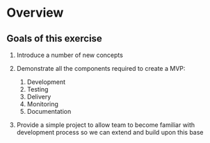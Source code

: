 # Overview

## Goals of this exercise

1. Introduce a number of new concepts
1. Demonstrate all the components required to create a MVP:

    1. Development
    1. Testing
    1. Delivery 
    1. Monitoring
    1. Documentation

1. Provide a simple project to allow team to
become familiar with development process so we can
extend and build upon this base

